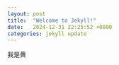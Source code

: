 ```yaml
---
layout: post
title:  "Welcome to Jekyll!"
date:   2024-12-31 22:25:52 +0800
categories: jekyll update
---
```

我是黄